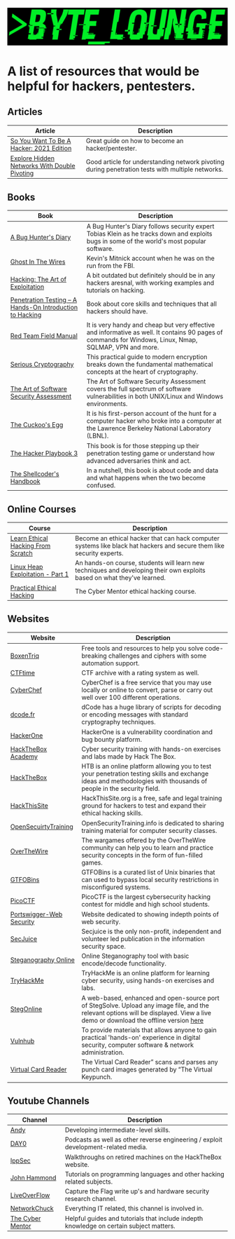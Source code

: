 ![Byte Lounge](BYTE_LOUNGE_BANNER.png)

# A list of resources that would be helpful for hackers, pentesters.

## Articles
Article | Description
---- | ----
[So You Want To Be A Hacker: 2021 Edition](https://tcm-sec.com/so-you-want-to-be-a-hacker-2021-edition/)  |Great guide on how to become an hacker/pentester.
[Explore Hidden Networks With Double Pivoting](https://pentest.blog/explore-hidden-networks-with-double-pivoting/) | Good article for understanding network pivoting during penetration tests with multiple networks.

## Books
Book | Description
---- | ----
[A Bug Hunter's Diary](https://www.amazon.co.uk/Bug-Hunters-Diary-Software-Security/dp/1593273851)  |A Bug Hunter's Diary follows security expert Tobias Klein as he tracks down and exploits bugs in some of the world's most popular software.
[Ghost In The Wires](https://www.amazon.co.uk/Ghost-Wires-Adventures-Worlds-Wanted/dp/0316212180/ref=pd_lpo_14_t_0/259-3728016-4807561?_encoding=UTF8&pd_rd_i=0316212180&pd_rd_r=cf00ab8b-e8a8-4087-b816-0733ac6b3fb4&pd_rd_w=24sfq&pd_rd_wg=xCYPW&pf_rd_p=7b8e3b03-1439-4489-abd4-4a138cf4eca6&pf_rd_r=S5KN85JHQC1BYWVH6FNK&psc=1&refRID=S5KN85JHQC1BYWVH6FNK)  |Kevin's Mitnick account when he was on the run from the FBI.
[Hacking: The Art of Exploitation](https://www.amazon.co.uk/Hacking-Art-Exploitation-Jon-Erickson/dp/1593271441)  |A bit outdated but definitely should be in any hackers aresnal, with working examples and tutorials on hacking.
[Penetration Testing – A Hands-On Introduction to Hacking](https://www.amazon.co.uk/Penetration-Testing-Hands-Introduction-Hacking/dp/1593275641/ref=tmm_pap_swatch_0?_encoding=UTF8&qid=&sr=)  |Book about core skills and techniques that all hackers should have.
[Red Team Field Manual](https://www.amazon.co.uk/Rtfm-Red-Team-Field-Manual/dp/1494295504)  |It is very handy and cheap but very effective and informative as well. It contains 90 pages of commands for Windows, Linux, Nmap, SQLMAP, VPN and more.
[Serious Cryptography](https://www.amazon.co.uk/Serious-Cryptography-Practical-Introduction-Encryption-ebook/dp/B0722MTGQV)  |This practical guide to modern encryption breaks down the fundamental mathematical concepts at the heart of cryptography.
[The Art of Software Security Assessment](https://www.amazon.co.uk/Art-Software-Security-Assessment-Vulnerabilities/dp/0321444426)  |The Art of Software Security Assessment covers the full spectrum of software vulnerabilities in both UNIX/Linux and Windows environments. 
[The Cuckoo's Egg](https://www.amazon.co.uk/Cuckoos-Egg-Tracking-Computer-Espionage/dp/1416507787)  | It is his first-person account of the hunt for a computer hacker who broke into a computer at the Lawrence Berkeley National Laboratory (LBNL).
[The Hacker Playbook 3](https://www.amazon.co.uk/Hacker-Playbook-Practical-Penetration-Testing/dp/1980901759)  |This book is for those stepping up their penetration testing game or understand how advanced adversaries think and act.
[The Shellcoder's Handbook](https://www.amazon.co.uk/Shellcoders-Handbook-Discovering-Exploiting-Security/dp/047008023X)  |In a nutshell, this book is about code and data and what happens when the two become confused. 

##  Online Courses
Course | Description
---- | ----
[Learn Ethical Hacking From Scratch](https://www.udemy.com/course/learn-ethical-hacking-from-scratch/)  |Become an ethical hacker that can hack computer systems like black hat hackers and secure them like security experts.
[Linux Heap Exploitation - Part 1](https://www.udemy.com/course/linux-heap-exploitation-part-1/)  |An hands-on course, students will learn new techniques and developing their own exploits based on what they've learned.
[Practical Ethical Hacking](https://www.udemy.com/course/practical-ethical-hacking/)  |The Cyber Mentor ethical hacking course.

##  Websites
Website | Description
---- | ----
[BoxenTriq](https://www.boxentriq.com/code-breaking) |Free tools and resources to help you solve code-breaking challenges and ciphers with some automation support.
[CTFtime](https://ctftime.org/)  |CTF archive with a rating system as well.
[CyberChef](https://gchq.github.io/CyberChef/)  |CyberChef is a free service that you may use locally or online to convert, parse or carry out well over 100 different operations.
[dcode.fr](https://www.dcode.fr/en) |dCode has a huge library of scripts for decoding or encoding messages with standard cryptography techniques.
[HackerOne](https://www.hackerone.com/)  |HackerOne is a vulnerability coordination and bug bounty platform.
[HackTheBox Academy](https://academy.hackthebox.eu/)  |Cyber security training with hands-on exercises and labs made by Hack The Box.
[HackTheBox](https://www.hackthebox.eu/)  |HTB is an online platform allowing you to test your penetration testing skills and exchange ideas and methodologies with thousands of people in the security field.
[HackThisSite](https://www.hackthissite.org/)  |HackThisSite.org is a free, safe and legal training ground for hackers to test and expand their ethical hacking skills.
[OpenSecuirtyTraining](https://OpenSecurityTraining.info)  |OpenSecurityTraining.info is dedicated to sharing training material for computer security classes.
[OverTheWire](https://overthewire.org/wargames/)  |The wargames offered by the OverTheWire community can help you to learn and practice security concepts in the form of fun-filled games.
[GTFOBins](https://gtfobins.github.io/) |GTFOBins is a curated list of Unix binaries that can used to bypass local security restrictions in misconfigured systems.
[PicoCTF](https://picoctf.org/)  |PicoCTF is the largest cybersecurity hacking contest for middle and high school students.
[Portswigger-Web Security](https://portswigger.net/web-security/all-materials)  |Website dedicated to showing indepth points of web security.
[SecJuice](https://www.secjuice.com/)  |Secjuice is the only non-profit, independent and volunteer led publication in the information security space.
[Steganography Online](https://stylesuxx.github.io/steganography/) |Online Steganography tool with basic encode/decode functionality.
[TryHackMe](https://tryhackme.com/)  |TryHackMe is an online platform for learning cyber security, using hands-on exercises and labs.
[StegOnline](https://stegonline.georgeom.net/upload) |A web-based, enhanced and open-source port of StegSolve. Upload any image file, and the relevant options will be displayed. View a live demo or download the offline version [here](https://github.com/Ge0rg3/StegOnline)
[Vulnhub](https://www.vulnhub.com/)  |To provide materials that allows anyone to gain practical 'hands-on' experience in digital security, computer software & network administration.
[Virtual Card Reader](https://www.masswerk.at/cardreader/)  |The Virtual Card Reader” scans and parses any punch card images generated by “The Virtual Keypunch.


## Youtube Channels 
Channel | Description
---- | ----
[Andy](https://www.youtube.com/c/rot169/featured)  |Developing intermediate-level skills.
[DAY0](https://www.youtube.com/c/dayzerosec)  | Podcasts as well as other reverse engineering / exploit development-related media.
[IppSec](https://www.youtube.com/channel/UCa6eh7gCkpPo5XXUDfygQQA)  |Walkthroughs on retired machines on the HackTheBox website.
[John Hammond](https://www.youtube.com/c/JohnHammond010/featured)  |Tutorials on programming languages and other hacking related subjects.
[LiveOverFlow](https://www.youtube.com/c/LiveOverflowCTF/featured)  |Capture the Flag write up's and hardware security research channel.
[NetworkChuck](https://www.youtube.com/user/NetworkChuck)  |Everything IT related, this channel is involved in.
[The Cyber Mentor](https://www.youtube.com/channel/UC0ArlFuFYMpEewyRBzdLHiw) |Helpful guides and tutorials that include indepth knowledge on certain subject matters.
